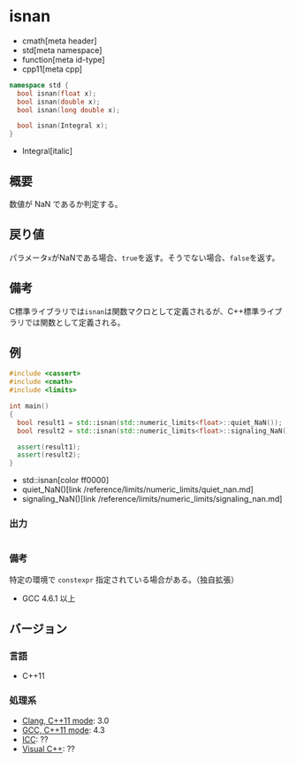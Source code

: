# isnan
* cmath[meta header]
* std[meta namespace]
* function[meta id-type]
* cpp11[meta cpp]

```cpp
namespace std {
  bool isnan(float x);
  bool isnan(double x);
  bool isnan(long double x);

  bool isnan(Integral x);
}
```
* Integral[italic]

## 概要
数値が NaN であるか判定する。


## 戻り値
パラメータ`x`がNaNである場合、`true`を返す。そうでない場合、`false`を返す。


## 備考
C標準ライブラリでは`isnan`は関数マクロとして定義されるが、C++標準ライブラリでは関数として定義される。


## 例
```cpp example
#include <cassert>
#include <cmath>
#include <limits>

int main()
{
  bool result1 = std::isnan(std::numeric_limits<float>::quiet_NaN());
  bool result2 = std::isnan(std::numeric_limits<float>::signaling_NaN());

  assert(result1);
  assert(result2);
}
```
* std::isnan[color ff0000]
* quiet_NaN()[link /reference/limits/numeric_limits/quiet_nan.md]
* signaling_NaN()[link /reference/limits/numeric_limits/signaling_nan.md]

### 出力
```
```

### 備考
特定の環境で `constexpr` 指定されている場合がある。（独自拡張）

- GCC 4.6.1 以上


## バージョン
### 言語
- C++11

### 処理系
- [Clang, C++11 mode](/implementation.md#clang): 3.0
- [GCC, C++11 mode](/implementation.md#gcc): 4.3
- [ICC](/implementation.md#icc): ??
- [Visual C++](/implementation.md#visual_cpp): ??
